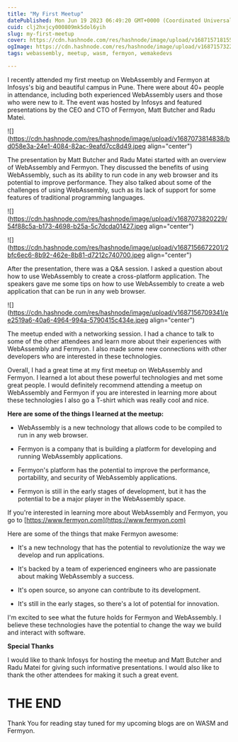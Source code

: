 ```yaml
---
title: "My First Meetup"
datePublished: Mon Jun 19 2023 06:49:20 GMT+0000 (Coordinated Universal Time)
cuid: clj2hxjcy000809mk5dol6yih
slug: my-first-meetup
cover: https://cdn.hashnode.com/res/hashnode/image/upload/v1687157181551/d9bcd299-f1cf-43db-84cb-b3b6654ac4e5.png
ogImage: https://cdn.hashnode.com/res/hashnode/image/upload/v1687157322479/05e60dfd-deaa-4095-acd8-d4afbf797c5a.png
tags: webassembly, meetup, wasm, fermyon, wemakedevs

---
```


I recently attended my first meetup on WebAssembly and Fermyon at Infosys's big and beautiful campus in Pune. There were about 40+ people in attendance, including both experienced WebAssembly users and those who were new to it. The event was hosted by Infosys and featured presentations by the CEO and CTO of Fermyon, Matt Butcher and Radu Matei.

![](https://cdn.hashnode.com/res/hashnode/image/upload/v1687073814838/bd058e3a-24e1-4084-82ac-9eafd7cc8d49.jpeg align="center")

The presentation by Matt Butcher and Radu Matei started with an overview of WebAssembly and Fermyon. They discussed the benefits of using WebAssembly, such as its ability to run code in any web browser and its potential to improve performance. They also talked about some of the challenges of using WebAssembly, such as its lack of support for some features of traditional programming languages.

![](https://cdn.hashnode.com/res/hashnode/image/upload/v1687073820229/54f88c5a-b173-4698-b25a-5c7dcda01427.jpeg align="center")

![](https://cdn.hashnode.com/res/hashnode/image/upload/v1687156672201/2bfc6ec6-8b92-462e-8b81-d7212c740700.jpeg align="center")

After the presentation, there was a Q&A session. I asked a question about how to use WebAssembly to create a cross-platform application. The speakers gave me some tips on how to use WebAssembly to create a web application that can be run in any web browser.

![](https://cdn.hashnode.com/res/hashnode/image/upload/v1687156709341/ee2519a6-40a6-4964-994a-5790415c434e.jpeg align="center")

The meetup ended with a networking session. I had a chance to talk to some of the other attendees and learn more about their experiences with WebAssembly and Fermyon. I also made some new connections with other developers who are interested in these technologies.

Overall, I had a great time at my first meetup on WebAssembly and Fermyon. I learned a lot about these powerful technologies and met some great people. I would definitely recommend attending a meetup on WebAssembly and Fermyon if you are interested in learning more about these technologies I also go a T-shirt which was really cool and nice.

**Here are some of the things I learned at the meetup:**

* WebAssembly is a new technology that allows code to be compiled to run in any web browser.
    
* Fermyon is a company that is building a platform for developing and running WebAssembly applications.
    
* Fermyon's platform has the potential to improve the performance, portability, and security of WebAssembly applications.
    
* Fermyon is still in the early stages of development, but it has the potential to be a major player in the WebAssembly space.
    

If you're interested in learning more about WebAssembly and Fermyon, you go to [https://www.fermyon.com](https://www.fermyon.com)

Here are some of the things that make Fermyon awesome:

* It's a new technology that has the potential to revolutionize the way we develop and run applications.
    
* It's backed by a team of experienced engineers who are passionate about making WebAssembly a success.
    
* It's open source, so anyone can contribute to its development.
    
* It's still in the early stages, so there's a lot of potential for innovation.
    

I'm excited to see what the future holds for Fermyon and WebAssembly. I believe these technologies have the potential to change the way we build and interact with software.

**Special Thanks**

I would like to thank Infosys for hosting the meetup and Matt Butcher and Radu Matei for giving such informative presentations. I would also like to thank the other attendees for making it such a great event.

# THE END

Thank You for reading stay tuned for my upcoming blogs are on WASM and Fermyon.
